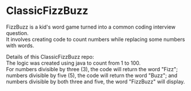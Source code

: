 # ClassicFizzBuzz
FizzBuzz is a kid's word game turned into a common coding interview question.
<br>
It involves creating code to count numbers while replacing some numbers with words.

Details of this ClassicFizzBuzz repo:<br>
The logic was created using java to count from 1 to 100. <br>
For numbers divisible by three (3), the code will return the word "Fizz";
numbers divisible by five (5), the code will return the word "Buzz"; 
and numbers divisible by both three and five, the word "FizzBuzz" will display.
  
